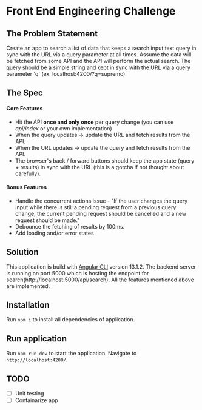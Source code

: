 # Front End Engineering Challenge

## The Problem Statement

Create an app to search a list of data that keeps a search input text query in sync with the URL via a query parameter at all times. Assume the data will be fetched from some API and the API will perform the actual search. The query should be a simple string and kept in sync with the URL via a query parameter 'q' (ex. localhost:4200/?q=supremo).

## The Spec

#### Core Features

- Hit the API **once and only once** per query change (you can use _api/index_ or your own implementation)
- When the query updates -> update the URL and fetch results from the API.
- When the URL updates -> update the query and fetch results from the API.
- The browser's back / forward buttons should keep the app state (query + results) in sync with the URL (this is a gotcha if not thought about carefully).

#### Bonus Features

- Handle the concurrent actions issue - "If the user changes the query input while there is still a pending request from a previous query change, the current pending request should be cancelled and a new request should be made."
- Debounce the fetching of results by 100ms.
- Add loading and/or error states

## Solution

This application is build with [Angular CLI](https://github.com/angular/angular-cli) version 13.1.2. The backend server is running on port 5000 which is hosting the endpoint for search(http://localhost:5000/api/search). All the features mentioned above are implemented.

## Installation

Run `npm i` to install all dependencies of application.

## Run application

Run `npm run dev` to start the application. Navigate to `http://localhost:4200/`.

## TODO

- [ ] Unit testing
- [ ] Containarize app
